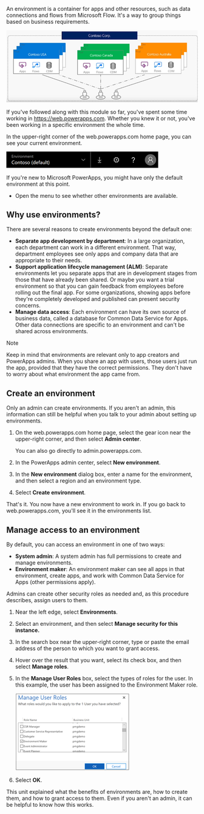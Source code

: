 An environment is a container for apps and other resources, such as data connections and flows from Microsoft Flow. It's a way to group things based on business requirements.

![Environment picker](../media/powerapps-environments2.png)

If you've followed along with this module so far, you've spent some time working in https://web.powerapps.com. Whether you knew it or not, you've been working in a specific environment the whole time.

In the upper-right corner of the web.powerapps.com home page, you can see your current environment.

![Environment picker](../media/powerapps-environment-picker.png)

If you're new to Microsoft PowerApps, you might have only the default environment at this point.

- Open the menu to see whether other environments are available.

## Why use environments?
There are several reasons to create environments beyond the default one:

- **Separate app development by department**: In a large organization, each department can work in a different environment. That way, department employees see only apps and company data that are appropriate to their needs.
- **Support application lifecycle management (ALM)**: Separate environments let you separate apps that are in development stages from those that have already been shared. Or maybe you want a trial environment so that you can gain feedback from employees before rolling out the final app. For some organizations, showing apps before they're completely developed and published can present security concerns.
- **Manage data access**: Each environment can have its own source of business data, called a  database for Common Data Service for Apps. Other data connections are specific to an environment and can't be shared across environments.

> [!NOTE]
> Keep in mind that environments are relevant only to app creators and PowerApps admins. When you share an app with users, those users just run the app, provided that they have the correct permissions. They don't have to worry about what environment the app came from.

## Create an environment

Only an admin can create environments. If you aren't an admin, this information can still be helpful when you talk to your admin about setting up environments.

1. On the web.powerapps.com home page, select the gear icon near the upper-right corner, and then select **Admin center**.

    You can also go directly to admin.powerapps.com.

2. In the PowerApps admin center, select **New environment**. 
3. In the **New environment** dialog box, enter a name for the environment, and then select a region and an environment type.
4. Select **Create environment**.

That's it. You now have a new environment to work in. If you go back to web.powerapps.com, you'll see it in the environments list.

## Manage access to an environment

By default, you can access an environment in one of two ways:

- **System admin**: A system admin has full permissions to create and manage environments.
- **Environment maker**: An environment maker can see all apps in that environment, create apps, and work with Common Data Service for Apps (other permissions apply).

Admins can create other security roles as needed and, as this procedure describes, assign users to them.

1. Near the left edge, select **Environments**.
2. Select an environment, and then select **Manage security for this instance.**
3. In the search box near the upper-right corner, type or paste the email address of the person to which you want to grant access.
4. Hover over the result that you want, select its check box, and then select **Manage roles**.
5. In the **Manage User Roles** box, select the types of roles for the user. In this example, the user has been assigned to the Environment Maker role.

    ![Select a new user role](../media/powerapps-user-roles.png)

6. Select **OK**.

This unit explained what the benefits of environments are, how to create them, and how to grant access to them. Even if you aren't an admin, it can be helpful to know how this works.